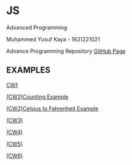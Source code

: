# JS
Advanced Programming

Muhammed Yusuf Kaya - 1621221021

Advance Programming Repository [GitHub Page](https://github.com/myusufkayaa/JS)

## EXAMPLES 

   [CW1](https://myusufkayaa.github.io/JS/CW1.png)
   
   [(CW2)Counting Example](https://myusufkayaa.github.io/JS/CountDown.html)

   [(CW2)Celsius to Fahrenheit Example](https://myusufkayaa.github.io/JS/C2FConverter.html)
   
   [(CW3)](https://myusufkayaa.github.io/JS/CW3.png)
   
   [(CW4)](https://myusufkayaa.github.io/JS/CW%234.html)
   
   [(CW5)](https://myusufkayaa.github.io/JS/CH5/EloquentJS.html)
   
   [(CW6)](https://myusufkayaa.github.io/JS/cw6.html)
